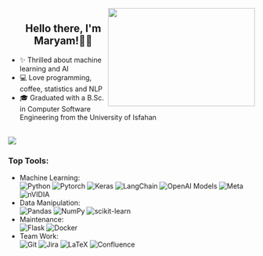 <img align="right" height="200" width="300" alt="" src="https://user-images.githubusercontent.com/78374123/190442587-d130c441-7e4f-43df-8561-4162f4536c5e.gif" />
<div id="user-content-toc">
  <ul align="center" style="list-style: none;">
    <summary>
      <h2>Hello there, I'm Maryam!👋🏻</h2>
    </summary>
</div>


-  ✨ Thrilled about machine learning and AI
-  💻 Love programming, coffee, statistics and NLP
-  🎓 Graduated with a B.Sc. in Computer Software Engineering from the University of Isfahan
  </br>
  <img src="https://user-images.githubusercontent.com/73097560/115834477-dbab4500-a447-11eb-908a-139a6edaec5c.gif">
  <!---
<div align=center>
      <a href="https://git.io/typing-svg"><img src="https://readme-typing-svg.demolab.com/?font=VT323&size=30&duration=3500&pause=300&color=4AF626&center=true&vCenter=true&width=500&lines=Welcome+to+My+GitHub+Profile;Inquisitive+and+Curious+by+Nature;Data+Scientist;Machine+Learning+Enthusiast;Hardworking+and+Ambitious" alt="Typing SVG" /></a>
  </div>
  --->
<h3>Top Tools:</h3>

- Machine Learning: </br>![Python](https://img.shields.io/badge/python-3670A0?style=for-the-badge&logo=python&logoColor=ffdd54)
![Pytorch](https://img.shields.io/badge/PyTorch-EE4C2C?style=for-the-badge&logo=pytorch&logoColor=white)
![Keras](https://img.shields.io/badge/Keras-%23D00000.svg?style=for-the-badge&logo=Keras&logoColor=white)
![LangChain](https://img.shields.io/badge/LangChain-1C3C3C?style=for-the-badge&logo=LangChain&logoColor=white)
![OpenAI Models](https://img.shields.io/badge/OpenAI-74aa9c?style=for-the-badge&logo=openai&logoColor=black)
![Meta](https://img.shields.io/badge/Meta_AI-%230467DF.svg?style=for-the-badge&logo=Meta&logoColor=white)
![nVIDIA](https://img.shields.io/badge/cuda-000000.svg?style=for-the-badge&logo=nVIDIA&logoColor=green)
- Data Manipulation: </br>![Pandas](https://img.shields.io/badge/pandas-%23150458.svg?style=for-the-badge&logo=pandas&logoColor=white)
![NumPy](https://img.shields.io/badge/numpy-%23013243.svg?style=for-the-badge&logo=numpy&logoColor=white)
![scikit-learn](https://img.shields.io/badge/scikit--learn-%23F7931E.svg?style=for-the-badge&logo=scikit-learn&logoColor=white)
- Maintenance: </br>![Flask](https://img.shields.io/badge/flask-%23000.svg?style=for-the-badge&logo=flask&logoColor=white)
![Docker](https://img.shields.io/badge/docker-%230db7ed.svg?style=for-the-badge&logo=docker&logoColor=white)
- Team Work: </br>![Git](https://img.shields.io/badge/git-%23F05033.svg?style=for-the-badge&logo=git&logoColor=white)
![Jira](https://img.shields.io/badge/jira-%230A0FFF.svg?style=for-the-badge&logo=jira&logoColor=white)
![LaTeX](https://img.shields.io/badge/latex-%23008080.svg?style=for-the-badge&logo=latex&logoColor=white)
![Confluence](https://img.shields.io/badge/confluence-%23172BF4.svg?style=for-the-badge&logo=confluence&logoColor=white)

<!---
<h3 align=center>📫 Get in Touch!</h3>
<div align=center>
<a href="https://maryamyazdi.github.io/"><img src="https://img.shields.io/badge/🌐_Personal_Website-000.svg?style=for-the-badge&logo=Github_pages&logoColor=%230077B5"></a>
<a href="https://www.linkedin.com/in/maryamyazdii"><img src="https://img.shields.io/badge/linkedin-000.svg?style=for-the-badge&logo=linkedin&logoColor=%230077B5"></a>
<a href="mailto:yazdimaryam5@gmail.com"><img src="https://img.shields.io/badge/Gmail-000?style=for-the-badge&logo=gmail&logoColor=D14836"></a>
</div>
maryamyazdi/maryamyazdi is a ✨ special ✨ repository because its `README.md` (this file) appears on your GitHub profile.
You can click the Preview link to take a look at your changes.
--->

